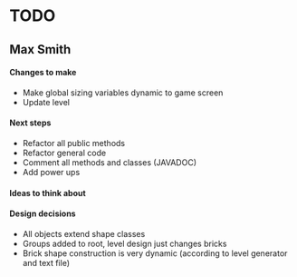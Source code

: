 # TODO
## Max Smith

#### Changes to make
- Make global sizing variables dynamic to game screen
- Update level

#### Next steps
- Refactor all public methods
- Refactor general code
- Comment all methods and classes (JAVADOC)
- Add power ups

#### Ideas to think about

#### Design decisions
- All objects extend shape classes
- Groups added to root, level design just changes bricks
- Brick shape construction is very dynamic (according to level generator and text file)